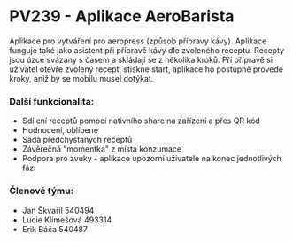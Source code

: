 # PV239 - Aplikace AeroBarista
Aplikace pro vytváření pro aeropress (způsob přípravy kávy). Aplikace funguje také jako asistent při přípravě kávy dle zvoleného receptu. Recepty jsou úzce svázány s časem a skládají se z několika kroků. Při přípravě si uživatel otevře zvolený recept, stiskne start, aplikace ho postupně provede kroky, aniž by se mobilu musel dotýkat. 

### Další funkcionalita:
* Sdílení receptů pomocí nativního share na zařízení a přes QR kód
* Hodnocení, oblíbené
* Sada předchystaných receptů
* Závěrečná "momentka" z místa konzumace
* Podpora pro zvuky - aplikace upozorní uživatele na konec jednotlivých fází

### Členové týmu:
- Jan Škvařil 540494
- Lucie Klimešová 493314
- Erik Báča 540487